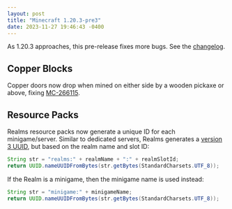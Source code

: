 ```yaml
---
layout: post
title: "Minecraft 1.20.3-pre3"
date: 2023-11-27 19:46:43 -0400
---
```


As 1.20.3 approaches, this pre-release fixes more bugs. See the [changelog](https://www.minecraft.net/en-us/article/minecraft-1-20-3-pre-release-3).

## Copper Blocks

Copper doors now drop when mined on either side by a wooden pickaxe or above, fixing [MC-266115](https://bugs.mojang.com/browse/MC-266115).

## Resource Packs

Realms resource packs now generate a unique ID for each minigame/server. Similar to dedicated servers, Realms generates a [version 3 UUID](https://en.wikipedia.org/wiki/Universally_unique_identifier#Versions_3_and_5_(namespace_name-based)), but based on the realm name and slot ID:

```java
String str = "realms:" + realmName + ":" + realmSlotId;
return UUID.nameUUIDFromBytes(str.getBytes(StandardCharsets.UTF_8));
```

If the Realm is a minigame, then the minigame name is used instead:

```java
String str = "minigame:" + minigameName;
return UUID.nameUUIDFromBytes(str.getBytes(StandardCharsets.UTF_8));
```

